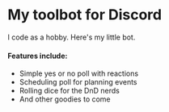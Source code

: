 # My toolbot for Discord

I code as a hobby. Here's my little bot.

#### Features include:
* Simple yes or no poll with reactions
* Scheduling poll for planning events
* Rolling dice for the DnD nerds
* And other goodies to come
